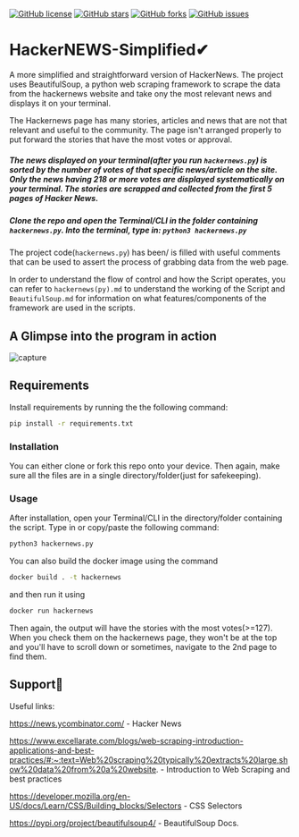[![GitHub license](https://img.shields.io/github/license/adrinorosario/HackerNEWS-Simplified?style=for-the-badge)](https://github.com/adrinorosario/HackerNEWS-Simplified/blob/main/LICENSE)
[![GitHub stars](https://img.shields.io/github/stars/adrinorosario/HackerNEWS-Simplified?style=for-the-badge)](https://github.com/adrinorosario/HackerNEWS-Simplified/stargazers)
[![GitHub forks](https://img.shields.io/github/forks/adrinorosario/HackerNEWS-Simplified?style=for-the-badge)](https://github.com/adrinorosario/HackerNEWS-Simplified/network)
[![GitHub issues](https://img.shields.io/github/issues/adrinorosario/HackerNEWS-Simplified?style=for-the-badge)](https://github.com/adrinorosario/HackerNEWS-Simplified/issues)
# HackerNEWS-Simplified✔

A more simplified and straightforward version of HackerNews. The project uses BeautifulSoup, a python web scraping framework to scrape the data from the hackernews website and take ony the most relevant news and displays it on your terminal. 

The Hackernews page has many stories, articles and news that are not that relevant and useful to the community. The page isn't arranged properly to put forward the stories that have the most votes or approval.

##### The news displayed on your terminal(after you run ``hackernews.py``) is sorted by the number of votes of that specific news/article on the site. Only the news having 218 or more votes are displayed systematically on your terminal. The stories are scrapped and collected from the first 5 pages of Hacker News.

##### Clone the repo and open the Terminal/CLI in the folder containing ``hackernews.py``. Into the terminal, type in: ``python3 hackernews.py``

The project code(``hackernews.py``) has been/ is filled with useful comments that can be used to assert the process of grabbing data from the web page.

In order to understand the flow of control and how the Script operates, you can refer to ``hackernews(py).md`` to understand the working of the Script and ``BeautifulSoup.md`` for information on what features/components of the framework are used in the scripts.

## A Glimpse into the program in action
![capture](https://user-images.githubusercontent.com/83050257/125961036-c2812364-4fac-4066-b44f-8d3c3d43f61c.gif)

## Requirements
Install requirements by running the the following command: 
```bash
pip install -r requirements.txt
```

### Installation 

You can either clone or fork this repo onto your device. Then again, make sure all the files are in a single directory/folder(just for safekeeping).

### Usage

After installation, open your Terminal/CLI in the directory/folder containing the script. Type in or copy/paste the following command: 
```bash
python3 hackernews.py
```
You can also build the docker image using the command 
```bash
docker build . -t hackernews
```  
and then run it using 

```bash
docker run hackernews
```

Then again, the output will have the stories with the most votes(>=127). When you check them on the hackernews page, they won't be at the top and you'll have to scroll down or sometimes, navigate to the 2nd page to find them.

## Support🚀

Useful links:

https://news.ycombinator.com/ - Hacker News

https://www.excellarate.com/blogs/web-scraping-introduction-applications-and-best-practices/#:~:text=Web%20scraping%20typically%20extracts%20large,show%20data%20from%20a%20website. - Introduction to Web Scraping and best practices

https://developer.mozilla.org/en-US/docs/Learn/CSS/Building_blocks/Selectors - CSS Selectors

https://pypi.org/project/beautifulsoup4/ - BeautifulSoup Docs.
